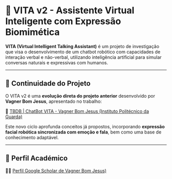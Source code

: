 # 🤖 VITA v2 - Assistente Virtual Inteligente com Expressão Biomimética

**VITA (Virtual Intelligent Talking Assistant)** é um projeto de investigação que visa o desenvolvimento de um chatbot robótico com capacidades de interação verbal e não-verbal, utilizando inteligência artificial para simular conversas naturais e expressivas com humanos.

---

## 🧩 Continuidade do Projeto

O VITA v2 é uma **evolução direta do projeto anterior** desenvolvido por **Vagner Bom Jesus**, apresentado no trabalho:

📄 [TBDB | ChatBot VITA - Vagner Bom Jesus (Instituto Politécnico da Guarda)](https://bdigital.ipg.pt/dspace/bitstream/10314/10107/1/CM%20-%20Vagner%20B%20Jesus.pdf)

Este novo ciclo aprofunda conceitos já propostos, incorporando **expressão facial robótica sincronizada com emoção e fala**, bem como uma base de conhecimento adaptável.

---

## 🔗 Perfil Académico
👨‍🔬 [Perfil Google Scholar de Vagner Bom Jesus)](https://scholar.google.pt/citations?user=K-IfdJoAAAAJ&hl=en)

